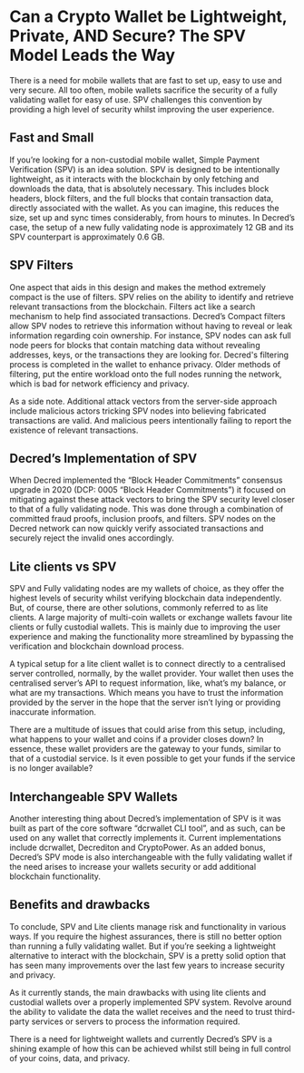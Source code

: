 # Can a Crypto Wallet be Lightweight, Private, AND Secure? The SPV Model Leads the Way

There is a need for mobile wallets that are fast to set up, easy to use and very secure. All too often, mobile wallets sacrifice the security of a fully validating wallet for easy of use. SPV challenges this convention by providing a high level of security whilst improving the user experience. 

## Fast and Small
If you’re looking for a non-custodial mobile wallet, Simple Payment Verification (SPV) is an idea solution.  SPV is designed to be intentionally lightweight, as it interacts with the blockchain by only fetching and downloads the data, that is absolutely necessary. This includes block headers, block filters, and the full blocks that contain transaction data, directly associated with the wallet. As you can imagine, this reduces the size, set up and sync times considerably, from hours to minutes. In Decred’s case, the setup of a new fully validating node is approximately 12 GB and its SPV counterpart is approximately 0.6 GB.

## SPV Filters
One aspect that aids in this design and makes the method extremely compact is the use of filters. SPV relies on the ability to identify and retrieve relevant transactions from the blockchain. Filters act like a search mechanism to help find associated transactions. Decred’s Compact filters allow SPV nodes to retrieve this information without having to reveal or leak information regarding coin ownership. For instance, SPV nodes can ask full node peers for blocks that contain matching data without revealing addresses, keys, or the transactions they are looking for. Decred's filtering process is completed in the wallet to enhance privacy. Older methods of filtering, put the entire workload onto the full nodes running the network, which is bad for network efficiency and privacy.

As a side note. Additional attack vectors from the server-side approach include malicious actors tricking SPV nodes into believing fabricated transactions are valid. And malicious peers intentionally failing to report the existence of relevant transactions.

## Decred’s Implementation of SPV
When Decred implemented the “Block Header Commitments” consensus upgrade in 2020 (DCP: 0005 “Block Header Commitments”) it focused on mitigating against these attack vectors to bring the SPV security level closer to that of a fully validating node. This was done through a combination of committed fraud proofs, inclusion proofs, and filters. SPV nodes on the Decred network can now quickly verify associated transactions and securely reject the invalid ones accordingly. 

## Lite clients vs SPV
SPV and Fully validating nodes are my wallets of choice, as they offer the highest levels of security whilst verifying blockchain data independently. But, of course, there are other solutions, commonly referred to as lite clients. A large majority of multi-coin wallets or exchange wallets favour lite clients or fully custodial wallets. This is mainly due to improving the user experience and making the functionality more streamlined by bypassing the verification and blockchain download process.

A typical setup for a lite client wallet is to connect directly to a centralised server controlled, normally, by the wallet provider. Your wallet then uses the centralised server’s API to request information, like, what’s my balance, or what are my transactions. Which means you have to trust the information provided by the server in the hope that the server isn’t lying or providing inaccurate information.

There are a multitude of issues that could arise from this setup, including, what happens to your wallet and coins if a provider closes down? In essence, these wallet providers are the gateway to your funds, similar to that of a custodial service. Is it even possible to get your funds if the service is no longer available?

## Interchangeable SPV Wallets
Another interesting thing about Decred’s implementation of SPV is it was built as part of the core software “dcrwallet CLI tool”, and as such, can be used on any wallet that correctly implements it. Current implementations include dcrwallet, Decrediton and CryptoPower. As an added bonus, Decred’s SPV mode is also interchangeable with the fully validating wallet if the need arises to increase your wallets security or add additional blockchain functionality.

## Benefits and drawbacks
To conclude, SPV and Lite clients manage risk and functionality in various ways. If you require the highest assurances, there is still no better option than running a fully validating wallet. But if you’re seeking a lightweight alternative to interact with the blockchain, SPV is a pretty solid option that has seen many improvements over the last few years to increase security and privacy. 

As it currently stands, the main drawbacks with using lite clients and custodial wallets over a properly implemented SPV system. Revolve around the ability to validate the data the wallet receives and the need to trust third-party services or servers to process the information required. 

There is a need for lightweight wallets and currently Decred’s SPV is a shining example of how this can be achieved whilst still being in full control of your coins, data, and privacy.
